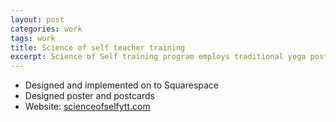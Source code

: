 ```yaml
---
layout: post
categories: work
tags: work
title: Science of self teacher training
excerpt: Science of Self training program employs traditional yoga postures, breathing and purification techniques
---
```

* Designed and implemented on to Squarespace
* Designed poster and postcards
* Website: [scienceofselfytt.com](http://scienceofselfytt.com)

<div class="screenshot">
  <div class="screenshot-chrome">
    <img class="cld-hidpi" data-src="http://res.cloudinary.com/gutierrezalex/image/upload/v1509416045/scienceofself_gre0ab.jpg">
  </div>
  <div class="flex">
    <div class="flex-1 p-1-r">
      <img class="cld-hidpi" data-src="http://res.cloudinary.com/gutierrezalex/image/upload/v1509416303/poster_qfewfc.jpg">
    </div>
    <div class="flex-1 p-1-l">
      <img class="cld-hidpi m-1-b" data-src="http://res.cloudinary.com/gutierrezalex/image/upload/v1509416302/tt-postcard-ig_gq8kab">
      <img class="cld-hidpi" data-src="http://res.cloudinary.com/gutierrezalex/image/upload/v1514685552/masterclass_a7fkam.jpg">
    </div>
  </div>
</div>
